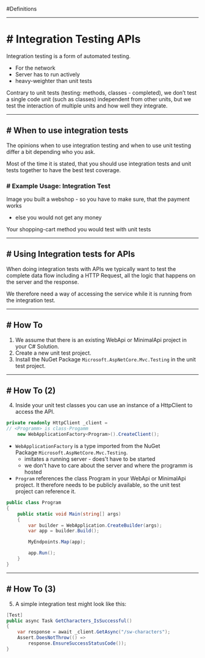 #Definitions 

---
# # Integration Testing APIs

Integration testing is a form of automated testing.
- For the network
- Server has to run actively
- heavy-weighter than unit tests 

Contrary to unit tests (testing: methods, classes - completed), 
we don’t test a single code unit (such as classes) independent from other units, but we test the interaction of multiple units and how well they integrate.

---
## # When to use integration tests

The opinions when to use integration testing and when to use unit testing differ a bit depending who you ask.

Most of the time it is stated, that you should use integration tests and unit tests together to have the best test coverage.

### # Example Usage: Integration Test

Image you built a webshop - so you have to make sure, that the payment works
- else you would not get any money

Your shopping-cart method you would test with unit tests

---
## # Using Integration tests for APIs

When doing integration tests with APIs we typically want to test the complete data flow including a HTTP Request, all the logic that happens on the server and the response.

We therefore need a way of accessing the service while it is running from the integration test.

---
## # How To

1. We assume that there is an existing WebApi or MinimalApi project in your C# Solution.
2. Create a new unit test project.
3. Install the NuGet Package `Microsoft.AspNetCore.Mvc.Testing` in the unit test project.

---
## # How To (2)

4. Inside your unit test classes you can use an instance of a HttpClient to access the API.

```csharp
private readonly HttpClient _client = 
// <Programm> is class-Progamm
	new WebApplicationFactory<Program>().CreateClient();
```

- `WebApplicationFactory` is a type imported from the NuGet Package `Microsoft.AspNetCore.Mvc.Testing`.
	- imitates a running server - does't have to be started
	- we don't have to care about the server and where the programm is hosted
- `Program` references the class Program in your WebApi or MinimalApi project. It therefore needs to be publicly available, so the unit test project can reference it.

```csharp
public class Program
{
    public static void Main(string[] args)
    {
        var builder = WebApplication.CreateBuilder(args);
        var app = builder.Build();

        MyEndpoints.Map(app);

        app.Run();
    }
}
```

---
## # How To (3)

5. A simple integration test might look like this:

```csharp
[Test]  
public async Task GetCharacters_IsSuccessful()  
{  
	var response = await _client.GetAsync("/sw-characters");  
	Assert.DoesNotThrow(() => 
		response.EnsureSuccessStatusCode());  
}
```